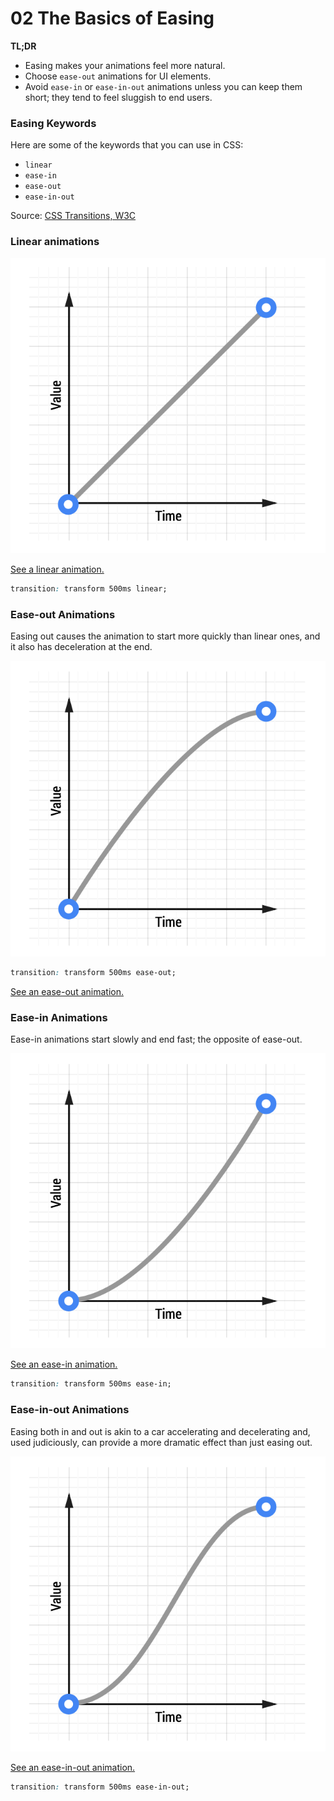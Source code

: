 # 02 The Basics of Easing

__TL;DR__

* Easing makes your animations feel more natural.
* Choose `ease-out` animations for UI elements.
* Avoid `ease-in` or `ease-in-out` animations unless you can keep them short; they tend to feel sluggish to end users.

### Easing Keywords

Here are some of the keywords that you can use in CSS:

* `linear`
* `ease-in`
* `ease-out`
* `ease-in-out`

Source: [CSS Transitions, W3C](http://www.w3.org/TR/css3-transitions/#transition-timing-function-property)

### Linear animations

![Linear ease animation curve.](imgs/linear.png)

[See a linear animation.](samples/box-move-linear.html)

```css
transition: transform 500ms linear;
```

### Ease-out Animations

Easing out causes the animation to start more quickly than linear ones, and it also has deceleration at the end.

![Ease-out animation curve.](imgs/ease-out.png)

```css
transition: transform 500ms ease-out;
```

[See an ease-out animation.](samples/box-move-ease-out.html)

### Ease-in Animations

Ease-in animations start slowly and end fast; the opposite of ease-out.

![Ease-in animation curve.](imgs/ease-in.png)

[See an ease-in animation.](samples/box-move-ease-in.html)

```css
transition: transform 500ms ease-in;
```

### Ease-in-out Animations

Easing both in and out is akin to a car accelerating and decelerating and, used judiciously, can provide a more dramatic effect than just easing out.

![Ease-in-out animation curve.](imgs/ease-in-out.png)

[See an ease-in-out animation.](samples/box-move-ease-in-out.html)

```css
transition: transform 500ms ease-in-out;
```
